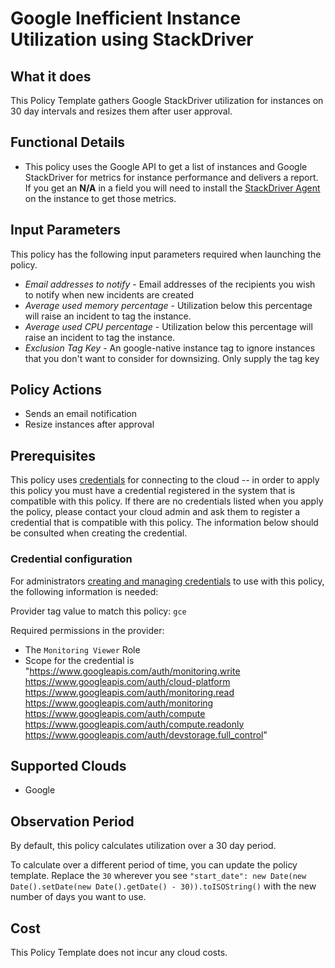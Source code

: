 # Google Inefficient Instance Utilization using StackDriver

## What it does

This Policy Template gathers Google StackDriver utilization for instances on 30 day intervals and resizes them after user approval.

## Functional Details

- This policy uses the Google API to get a list of instances and Google StackDriver for metrics for instance performance and delivers a report. If you get an **N/A** in a field you will need to install the [StackDriver Agent](https://cloud.google.com/monitoring/agent/install-agent) on the instance to get those metrics.

## Input Parameters

This policy has the following input parameters required when launching the policy.

- *Email addresses to notify* - Email addresses of the recipients you wish to notify when new incidents are created
- *Average used memory percentage* - Utilization below this percentage will raise an incident to tag the instance.
- *Average used CPU percentage* - Utilization below this percentage will raise an incident to tag the instance.
- *Exclusion Tag Key* - An google-native instance tag to ignore instances that you don't want to consider for downsizing. Only supply the tag key

## Policy Actions

- Sends an email notification
- Resize instances after approval

## Prerequisites

This policy uses [credentials](https://docs.rightscale.com/policies/users/guides/credential_management.html) for connecting to the cloud -- in order to apply this policy you must have a credential registered in the system that is compatible with this policy. If there are no credentials listed when you apply the policy, please contact your cloud admin and ask them to register a credential that is compatible with this policy. The information below should be consulted when creating the credential.

### Credential configuration

For administrators [creating and managing credentials](https://docs.rightscale.com/policies/users/guides/credential_management.html) to use with this policy, the following information is needed:

Provider tag value to match this policy: `gce`

Required permissions in the provider:

- The `Monitoring Viewer` Role
- Scope for the credential is "https://www.googleapis.com/auth/monitoring.write https://www.googleapis.com/auth/cloud-platform https://www.googleapis.com/auth/monitoring.read https://www.googleapis.com/auth/monitoring https://www.googleapis.com/auth/compute https://www.googleapis.com/auth/compute.readonly https://www.googleapis.com/auth/devstorage.full_control"

## Supported Clouds

- Google

## Observation Period

By default, this policy calculates utilization over a 30 day period.

To calculate over a different period of time, you can update the policy template.
Replace the `30` wherever you see `"start_date": new Date(new Date().setDate(new Date().getDate() - 30)).toISOString()` with the new number of days you want to use.

## Cost

This Policy Template does not incur any cloud costs.
